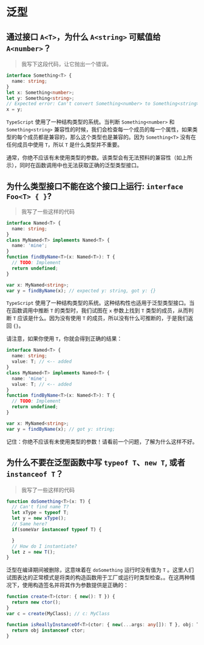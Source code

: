 # 泛型

## 通过接口 `A<T>`，为什么 `A<string>` 可赋值给 `A<number>`？

> 我写下这段代码，让它抛出一个错误。

```typescript
interface Something<T> {
  name: string;
}
let x: Something<number>;
let y: Something<string>;
// Expected error: Can't convert Something<number> to Something<string>!
x = y;
```

`TypeScript` 使用了一种结构类型的系统。当判断 `Something<number>` 和 `Something<string>` 兼容性的时候，我们会检查每一个成员的每一个属性，如果类型的每个成员都是兼容的，那么这个类型也是兼容的。因为 `Something<T>` 没有在任何成员中使用 `T`，所以 `T` 是什么类型并不重要。

通常，你绝不应该有未使用类型的参数。该类型会有无法预料的兼容性（如上所示），同时在函数调用中也无法获取正确的泛型类型接口。

## 为什么类型接口不能在这个接口上运行: `interface Foo<T> { }`?

> 我写了一些这样的代码

```typescript
interface Named<T> {
  name: string;
}
class MyNamed<T> implements Named<T> {
  name: 'mine';
}
function findByName<T>(x: Named<T>): T {
  // TODO: Implement
  return undefined;
}

var x: MyNamed<string>;
var y = findByName(x); // expected y: string, got y: {}
```

`TypeScript` 使用了一种结构类型的系统。这种结构性也适用于泛型类型接口。当在函数调用中推断 `T` 的类型时，我们试图在 `x` 参数上找到 `T` 类型的成员，从而判断 `T` 应该是什么。因为没有使用 `T` 的成员，所以没有什么可推断的，于是我们返回 `{}`。

请注意，如果你使用 `T`，你就会得到正确的结果：

```typescript
interface Named<T> {
  name: string;
  value: T; // <-- added
}
class MyNamed<T> implements Named<T> {
  name: 'mine';
  value: T; // <-- added
}
function findByName<T>(x: Named<T>): T {
  // TODO: Implement
  return undefined;
}

var x: MyNamed<string>;
var y = findByName(x); // got y: string;
```

记住：你绝不应该有未使用类型的参数！请看前一个问题，了解为什么这样不好。

## 为什么不要在泛型函数中写 `typeof T`、`new T`, 或者 `instanceof T`？

> 我写了一些这样的代码

```typescript
function doSomething<T>(x: T) {
  // Can't find name T?
  let xType = typeof T;
  let y = new xType();
  // Same here?
  if(someVar instanceof typeof T) {

  }
  // How do I instantiate?
  let z = new T();
}
```

泛型在编译期间被删除，这意味着在 `doSomething` 运行时没有值为 `T` 。这里人们试图表达的正常模式是将类的构造函数用于工厂或运行时类型检查。。在这两种情况下，使用构造签名并将其作为参数提供是正确的：
```typescript
function create<T>(ctor: { new(): T }) {
  return new ctor();
}
var c = create(MyClass); // c: MyClass

function isReallyInstanceOf<T>(ctor: { new(...args: any[]): T }, obj: T) {
  return obj instanceof ctor;
}
```